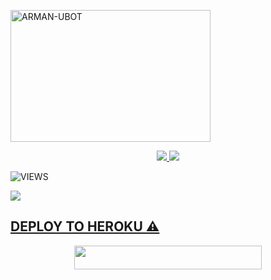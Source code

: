<a href="https://instagram.com/arman_nasution123"><img src="https://telegra.ph/file/d20bb2262007db585bc3d.jpg" width="320" height="211" alt="  ARMAN-UBOT" /></a>

<p align="center">
  <a href="https://github.com/ARMAN0012/ARMAN-UBOT/fork">
    <img src="https://img.shields.io/github/forks/ARMAN0012/ARMAN-UBOT?label=Fork&style=social">
    
  </a>
  <a href="https://github.com/ARMAN0012/ARMAN-UBOT">
    <img src="https://img.shields.io/github/stars/ARMAN0012/ARMAN-UBOT?style=social">
  </a>
</p>  

![VIEWS](https://komarev.com/ghpvc/?username=ARMAN0012)

<a href="https://t.me/ramubotspam"><img src="https://img.shields.io/badge/KODE%20PENILAIAN-A+-blue.svg?style=for-the-badge&logo=Factor.">

## DEPLOY TO HEROKU ⚠️
<p align="center"><a href="https://heroku.com/deploy?template=https://github.com/ARMAN0012/TRUST"> <img src="https://img.shields.io/badge/Deploy%20To%20Heroku-indigo?style=flat&logo=heroku" width="300" height="38.60" /></a></p>




